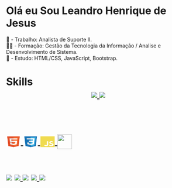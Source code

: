 <h1>Olá eu Sou Leandro Henrique de Jesus</h1>

<div>
💼 - Trabalho: Analista de Suporte II.<br>
👨‍🎓 - Formação: Gestão da Tecnologia da Informação / Analise e Desenvolvimento de Sistema.</br>
🎒 - Estudo: HTML/CSS, JavaScript, Bootstrap.
</div>

##


<h1>Skills</> 
<div align="center">
<a href="https://github.com/LeandroHenriquedeJesus">
<img height="180em" src="https://github-readme-stats.vercel.app/api?username=LeandroHenriquedeJesus&show_icons=true&theme=tokyonight&include_all_commits=true&count_private=true"/>
<img height="140em" src="https://github-readme-stats.vercel.app/api/top-langs/?username=LeandroHenriquedeJesus&layout=compact&langs_count=&theme=tokyonight"/>
</div>
  
  ##
  
  <div style="display: inline_block"><br>
  <img align="center" alt="" height="30" width="40" src="https://raw.githubusercontent.com/devicons/devicon/master/icons/html5/html5-original.svg">
  <img align="center" alt="" height="30" width="40" src="https://raw.githubusercontent.com/devicons/devicon/master/icons/css3/css3-original.svg">
  <img align="center" alt="" height="30" width="40" src="https://raw.githubusercontent.com/devicons/devicon/master/icons/javascript/javascript-plain.svg">
  <img align="center" alt="" height="40" width="40" src="https://cdn.jsdelivr.net/gh/devicons/devicon/icons/bootstrap/bootstrap-original.svg">
  </div>
  
  ##
  
  <div>
  <a href= "mailto:leandrohjesus@gmail.com" target="_blank"><img src="https://img.shields.io/badge/-Gmail-%23333?style=for-the-badge&logo=gmail&logoColor=white" target="_blank"></a>
  <a href= "https://outlook.live.com" target="_blank"><img src="https://img.shields.io/badge/Microsoft_Outlook-0078D4?style=for-the-badge&logo=microsoft-outlook&logoColor=white"</a>
  <a href= "https://www.linkedin.com/in/leandrohjesus/" target="_blank"><img src="https://img.shields.io/badge/LinkedIn-0077B5?style=for-the-badge&logo=linkedin&logoColor=white"></a>
  <a href="https://www.facebook.com/leandrohenriquedejesus" target="_blank"><img src="https://img.shields.io/badge/Facebook-1877F2?style=for-the-badge&logo=facebook&logoColor=white"</a>
  <a href="https://www.udemy.com/" target="_blank"><img src="https://img.shields.io/badge/Udemy-EC5252?style=for-the-badge&logo=Udemy&logoColor=white"</a>
  </div>
    
    
    
